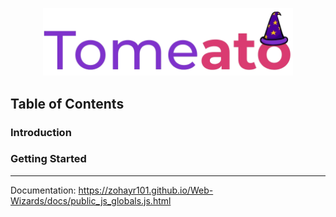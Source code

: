 <p align="center"><img width="400" src="public/media/tomeato.png" alt="Tomeato"></p>

## Table of Contents

### Introduction 

### Getting Started

-----------------------------

Documentation: https://zohayr101.github.io/Web-Wizards/docs/public_js_globals.js.html
